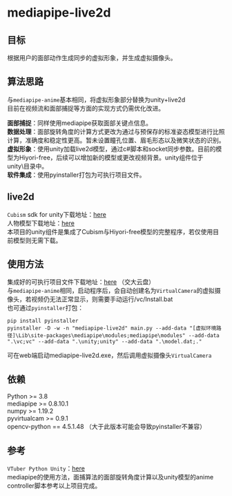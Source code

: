 # mediapipe-live2d

## 目标
根据用户的面部动作生成同步的虚拟形象，并生成虚拟摄像头。

## 算法思路
与`mediapipe-anime`基本相同，将虚拟形象部分替换为unity+live2d \
目前在视频流和面部捕捉等方面的实现方式仍需优化改进。

**面部捕捉**：同样使用mediapipe获取面部关键点信息。\
**数据处理**：面部旋转角度的计算方式更改为通过与预保存的标准姿态模型进行比照计算，准确度和稳定性更高。暂未设置瞳孔位置、眉毛形态以及微笑状态的识别。\
**虚拟形象**：使用unity加载live2d模型，通过c#脚本和socket同步参数。目前的模型为Hiyori-free，后续可以增加新的模型或更改视频背景。unity组件位于unity\目录中。\
**软件集成**：使用pyinstaller打包为可执行项目文件。

## live2d
`Cubism` sdk for unity下载地址：[here](https://www.live2d.com/en/download/cubism-sdk/download-unity/) \
人物模型下载地址：[here](https://www.live2d.com/download/sample-data/) \
本项目的unity组件是集成了Cubism与Hiyori-free模型的完整程序，若仅使用目前模型则无需下载。

## 使用方法
集成好的可执行项目文件下载地址：[here](https://jbox.sjtu.edu.cn/l/I184QK) （交大云盘）\
与`mediapipe-anime`相同，启动程序后，会自动创建名为`VirtualCamera`的虚拟摄像头，若视频仍无法正常显示，则需要手动运行/vc/Install.bat \
也可通过`pyinstaller`打包：
```
pip install pyinstaller
pyinstaller -D -w -n "mediapipe-live2d" main.py --add-data "[虚拟环境路径]\Lib\site-packages\mediapipe\modules;mediapipe\modules" --add-data ".\vc;vc" --add-data ".\unity;unity" --add-data ".\model.dat;."
```
可在web端启动mediapipe-live2d.exe，然后调用虚拟摄像头`VirtualCamera`

## 依赖
Python >= 3.8 \
mediapipe >= 0.8.10.1 \
numpy >= 1.19.2 \
pyvirtualcam >= 0.9.1 \
opencv-python == 4.5.1.48 （大于此版本可能会导致pyinstaller不兼容）

## 参考
`VTuber Python Unity`：[here](https://github.com/mmmmmm44/VTuber-Python-Unity) \
mediapipe的使用方法，面捕算法的面部旋转角度计算以及unity模型的anime controller脚本参考以上项目完成。
